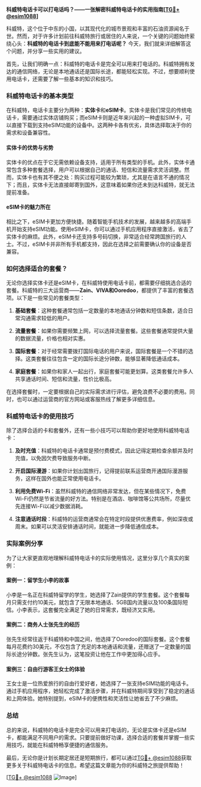 **科威特电话卡可以打电话吗？——一张解密科威特电话卡的实用指南[[TG💪+ @esim1088](https://t.me/s/esim1088)]**

科威特，这个位于中东的小国，以其现代化的城市景观和丰富的石油资源闻名于世。然而，对于许多计划前往科威特旅行或居住的人来说，一个关键的问题始终萦绕心头：**科威特的电话卡到底能不能用来打电话呢？** 今天，我们就来详细解答这个问题，并分享一些实用的建议。

首先，让我们明确一点：科威特的电话卡是完全可以用来打电话的。科威特拥有发达的通信网络，无论是本地通话还是国际长途，都能轻松实现。不过，想要顺利使用电话卡，还需要了解一些基本的知识和技巧。

### 科威特电话卡的基本类型

在科威特，电话卡主要分为两种：**实体卡**和**eSIM卡**。实体卡是我们常见的传统电话卡，需要通过实体店铺购买；而eSIM卡则是近年来兴起的一种虚拟SIM卡，可以直接下载到支持eSIM功能的设备中。这两种卡各有优劣，具体选择取决于你的需求和设备兼容性。

#### 实体卡的优势与劣势

实体卡的优点在于它无需依赖设备支持，适用于所有类型的手机。此外，实体卡通常包含多种套餐选择，用户可以根据自己的通话、短信和流量需求灵活调整。然而，实体卡也有其不便之处：购买过程可能较为繁琐，尤其是在语言不通的情况下；而且，实体卡无法直接邮寄到国外，这意味着如果你还未到达科威特，就无法提前准备。

#### eSIM卡的魅力所在

相比之下，eSIM卡更加方便快捷。随着智能手机技术的发展，越来越多的高端手机开始支持eSIM功能。使用eSIM卡，你可以通过手机应用程序直接激活，省去了实体卡的麻烦。此外，eSIM卡还支持多号码切换，非常适合经常跨国旅行的人士。不过，eSIM卡并非所有手机都支持，因此在选择之前需要确认你的设备是否兼容。

### 如何选择适合的套餐？

无论你选择实体卡还是eSIM卡，在科威特使用电话卡前，都需要仔细挑选合适的套餐。科威特的三大运营商——**Zain、VIVA和Ooredoo**，都提供了丰富的套餐选项。以下是一些常见的套餐类型：

1. **基础套餐**：这种套餐通常包括一定数量的本地通话分钟数和短信条数，适合日常沟通需求较低的用户。
   
2. **流量套餐**：如果你需要频繁上网，可以选择流量套餐。这些套餐通常提供大量的数据流量，价格也相对实惠。

3. **国际套餐**：对于经常需要拨打国际电话的用户来说，国际套餐是一个不错的选择。这类套餐往往包含一定的国际长途分钟数，能够显著降低通话成本。

4. **家庭套餐**：如果你和家人一起出行，家庭套餐可能更划算。这类套餐允许多人共享通话时间、短信和流量，性价比极高。

在选择套餐时，一定要根据自己的实际需求进行评估，避免浪费不必要的费用。同时，也可以通过运营商的官方网站或客服热线了解更多详细信息。

### 科威特电话卡的使用技巧

除了选择合适的卡和套餐外，还有一些小技巧可以帮助你更好地使用科威特电话卡：

1. **及时充值**：科威特的电话卡通常是预付费模式，因此记得定期检查余额并及时充值，以免因欠费导致服务中断。

2. **开启国际漫游**：如果你计划出国旅行，记得提前联系运营商开通国际漫游服务，这样在国外也能正常使用电话卡。

3. **利用免费Wi-Fi**：虽然科威特的通信网络非常发达，但在某些情况下，免费Wi-Fi仍然是节省流量的好方法。特别是在酒店、咖啡馆等公共场所，尽量优先连接Wi-Fi以减少数据消耗。

4. **注意通话时段**：科威特的运营商通常会在特定时段提供优惠费率，例如深夜或周末。如果可以灵活安排通话时间，就能进一步降低通信成本。

### 实际案例分享

为了让大家更直观地理解科威特电话卡的实际使用情况，这里分享几个真实的案例：

#### 案例一：留学生小李的故事

小李是一名正在科威特留学的学生，她选择了Zain提供的学生套餐。这个套餐每月只需支付约10美元，就包含了无限本地通话、5GB国内流量以及100条国际短信。小李表示，这套餐完全满足了她的日常需求，既经济又实用。

#### 案例二：商务人士张先生的经历

张先生经常往返于科威特和中国之间，他选择了Ooredoo的国际套餐。这个套餐每月花费约30美元，不仅包含了充足的本地通话和流量，还赠送了一定数量的国际长途分钟数。张先生认为，这笔投资让他在工作中更加得心应手。

#### 案例三：自由行游客王女士的体验

王女士是一位热爱旅行的自由行爱好者，她选择了一张支持eSIM功能的电话卡。通过手机应用程序，她轻松完成了激活步骤，并在科威特期间享受到了稳定的通话和上网体验。她特别提到，eSIM卡的便携性和灵活性让她省去了不少麻烦。

### 总结

总的来说，科威特的电话卡是完全可以用来打电话的，无论是实体卡还是eSIM卡，都能满足不同用户的需求。只要提前做好功课，选择合适的套餐并掌握一些实用技巧，就能在科威特畅享便捷的通信服务。

最后，无论你是计划长期定居还是短期旅行，都可以通过[TG💪+ @esim1088](https://t.me/s/esim1088)获取更多关于科威特电话卡的信息。希望这篇文章能为你的科威特之旅提供帮助！

[[TG💪+ @esim1088](https://t.me/s/esim1088) ![Image](https://i.postimg.cc/4NQfJmqS/Snipaste-2025-05-13-00-14-12.png)]